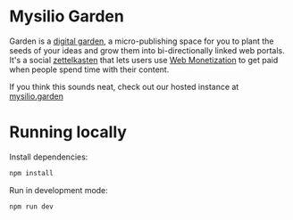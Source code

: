 # Mysilio Garden

Garden is a [digital garden](https://maggieappleton.com/garden), a micro-publishing space for you to plant the seeds
of your ideas and grow them into bi-directionally linked web portals. It's a social
[zettelkasten](https://zettelkasten.de/) that lets users use [Web
Monetization](https://webmonetization.org/) to get paid when people
spend time with their content.

If you think this sounds neat, check out our hosted instance at [mysilio.garden](https://mysilio.garden)

# Running locally

Install dependencies:

```bash
npm install
```

Run in development mode:

```bash
npm run dev
```
